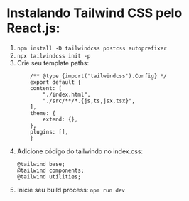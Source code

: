 # Instalando Tailwind CSS pelo React.js:

1. `npm install -D tailwindcss postcss autoprefixer`
2. `npx tailwindcss init -p`
3. Crie seu template paths:
    ```
        /** @type {import('tailwindcss').Config} */
        export default {
        content: [
            "./index.html",
            "./src/**/*.{js,ts,jsx,tsx}",
        ],
        theme: {
            extend: {},
        },
        plugins: [],
        }
    ```
4. Adicione código do tailwindo no index.css:
    ```
    @tailwind base;
    @tailwind components;
    @tailwind utilities;
    ```
5. Inicie seu build process:
`npm run dev`